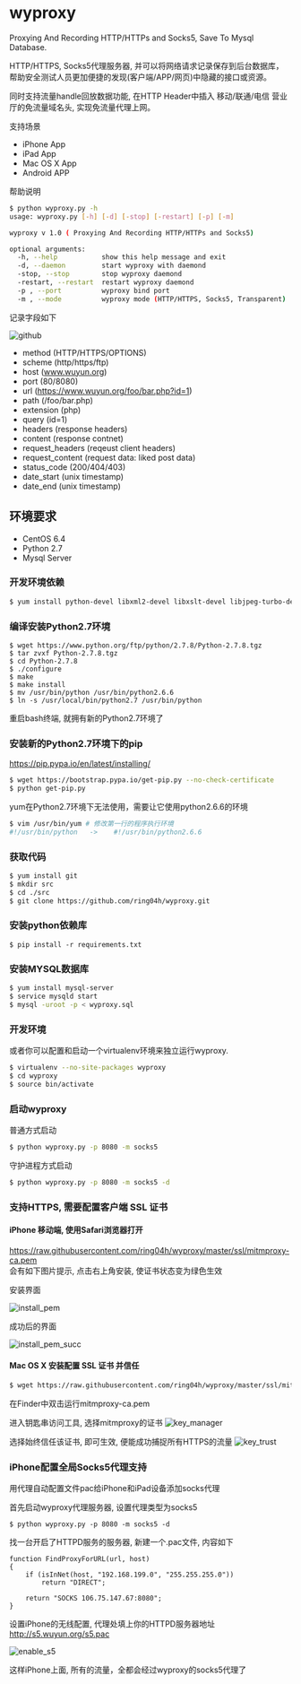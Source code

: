 # wyproxy
Proxying And Recording HTTP/HTTPs and Socks5, Save To Mysql Database.  

HTTP/HTTPS, Socks5代理服务器, 并可以将网络请求记录保存到后台数据库，   
帮助安全测试人员更加便捷的发现(客户端/APP/网页)中隐藏的接口或资源。     

同时支持流量handle回放数据功能, 
在HTTP Header中插入 移动/联通/电信 营业厅的免流量域名头, 实现免流量代理上网。   
    
支持场景    
- iPhone App
- iPad App
- Mac OS X App
- Android APP

帮助说明   

```bash
$ python wyproxy.py -h
usage: wyproxy.py [-h] [-d] [-stop] [-restart] [-p] [-m]

wyproxy v 1.0 ( Proxying And Recording HTTP/HTTPs and Socks5)

optional arguments:
  -h, --help           show this help message and exit
  -d, --daemon         start wyproxy with daemond
  -stop, --stop        stop wyproxy daemond
  -restart, --restart  restart wyproxy daemond
  -p , --port          wyproxy bind port
  -m , --mode          wyproxy mode (HTTP/HTTPS, Socks5, Transparent)
```

记录字段如下   

![github](https://raw.githubusercontent.com/ring04h/wyproxy/master/screenshot/captrue.png "github")   

- method    (HTTP/HTTPS/OPTIONS)
- scheme    (http/https/ftp)
- host      (www.wuyun.org)
- port      (80/8080)
- url       (https://www.wuyun.org/foo/bar.php?id=1)
- path      (/foo/bar.php)
- extension (php)
- query     (id=1)
- headers   (response headers)
- content   (response contnet)
- request_headers  (reqeust client headers)
- request_content  (request data: liked post data)
- status_code      (200/404/403)
- date_start       (unix timestamp)
- date_end         (unix timestamp)

## 环境要求
- CentOS 6.4
- Python 2.7
- Mysql Server

### 开发环境依赖
```bash
$ yum install python-devel libxml2-devel libxslt-devel libjpeg-turbo-devel libffi-devel mysql-devel
```

### 编译安装Python2.7环境
```
$ wget https://www.python.org/ftp/python/2.7.8/Python-2.7.8.tgz
$ tar zvxf Python-2.7.8.tgz
$ cd Python-2.7.8
$ ./configure
$ make
$ make install
$ mv /usr/bin/python /usr/bin/python2.6.6  
$ ln -s /usr/local/bin/python2.7 /usr/bin/python
```
重启bash终端, 就拥有新的Python2.7环境了

### 安装新的Python2.7环境下的pip
https://pip.pypa.io/en/latest/installing/
```bash
$ wget https://bootstrap.pypa.io/get-pip.py --no-check-certificate
$ python get-pip.py
```

yum在Python2.7环境下无法使用，需要让它使用python2.6.6的环境
```bash
$ vim /usr/bin/yum # 修改第一行的程序执行环境
#!/usr/bin/python   ->    #!/usr/bin/python2.6.6
```

### 获取代码
```bash
$ yum install git
$ mkdir src
$ cd ./src
$ git clone https://github.com/ring04h/wyproxy.git
```

### 安装python依赖库
```
$ pip install -r requirements.txt
```

### 安装MYSQL数据库
```bash
$ yum install mysql-server
$ service mysqld start
$ mysql -uroot -p < wyproxy.sql
```

### 开发环境

或者你可以配置和启动一个virtualenv环境来独立运行wyproxy.   

```bash
$ virtualenv --no-site-packages wyproxy
$ cd wyproxy
$ source bin/activate
```

### 启动wyproxy

普通方式启动   

```bash
$ python wyproxy.py -p 8080 -m socks5
```   

守护进程方式启动

```bash
$ python wyproxy.py -p 8080 -m socks5 -d
```

### 支持HTTPS, 需要配置客户端 SSL 证书
#### iPhone 移动端, 使用Safari浏览器打开
https://raw.githubusercontent.com/ring04h/wyproxy/master/ssl/mitmproxy-ca.pem    
会有如下图片提示, 点击右上角安装, 使证书状态变为绿色生效

安装界面    
    
![install_pem](https://raw.githubusercontent.com/ring04h/wyproxy/master/screenshot/install_pem.png)

成功后的界面   

![install_pem_succ](https://raw.githubusercontent.com/ring04h/wyproxy/master/screenshot/install_pem_succ.png)   

#### Mac OS X 安装配置 SSL 证书 并信任
```bash
$ wget https://raw.githubusercontent.com/ring04h/wyproxy/master/ssl/mitmproxy-ca.pem
```
在Finder中双击运行mitmproxy-ca.pem

进入钥匙串访问工具, 选择mitmproxy的证书
![key_manager](https://raw.githubusercontent.com/ring04h/wyproxy/master/screenshot/key_manager.png "key_manager")   
   
选择始终信任该证书, 即可生效, 便能成功捕捉所有HTTPS的流量
![key_trust](https://raw.githubusercontent.com/ring04h/wyproxy/master/screenshot/key_trust.png "key_trust")   

### iPhone配置全局Socks5代理支持   
用代理自动配置文件pac给iPhone和iPad设备添加socks代理    

首先启动wyproxy代理服务器, 设置代理类型为socks5    
    
```
$ python wyproxy.py -p 8080 -m socks5 -d
```
    
找一台开启了HTTPD服务的服务器, 新建一个.pac文件, 内容如下    
    
```pac
function FindProxyForURL(url, host)
{
    if (isInNet(host, "192.168.199.0", "255.255.255.0"))
        return "DIRECT";

    return "SOCKS 106.75.147.67:8080";
}
```
     
设置iPhone的无线配置, 代理处填上你的HTTPD服务器地址    
http://s5.wuyun.org/s5.pac   

![enable_s5](https://raw.githubusercontent.com/ring04h/wyproxy/master/screenshot/enable_s5.png "enable_s5")   
    
这样iPhone上面, 所有的流量，全都会经过wyproxy的socks5代理了
